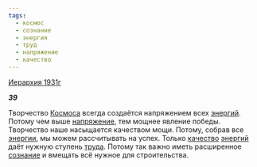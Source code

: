 ```yaml
---
tags:
  - космос
  - сознание
  - энергия
  - труд
  - напряжение
  - качество
---
```

[Иерархия 1931г](https://127.0.0.1:4002/agni/1931)

___39___

Творчество [Космоса](../../../tags/#космос) всегда создаётся напряжением всех [энергий](../../../tags/#энергия). Потому чем выше [напряжение](../../../tags/#напряжение), тем мощнее явление победы. Творчество наше насыщается качеством мощи. Потому, собрав все [энергии](../../../tags/#энергия), мы можем рассчитывать на успех. Только [качество](../../../tags/#качество) [энергий](../../../tags/#энергия) даёт нужную ступень [труда](../../../tags/#труд). Потому так важно иметь расширенное [сознание](../../../tags/#сознание) и вмещать всё нужное для строительства.   

